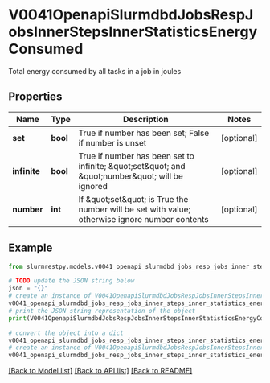 # V0041OpenapiSlurmdbdJobsRespJobsInnerStepsInnerStatisticsEnergyConsumed

Total energy consumed by all tasks in a job in joules

## Properties

Name | Type | Description | Notes
------------ | ------------- | ------------- | -------------
**set** | **bool** | True if number has been set; False if number is unset | [optional]
**infinite** | **bool** | True if number has been set to infinite; \&quot;set\&quot; and \&quot;number\&quot; will be ignored | [optional]
**number** | **int** | If \&quot;set\&quot; is True the number will be set with value; otherwise ignore number contents | [optional]

## Example

```python
from slurmrestpy.models.v0041_openapi_slurmdbd_jobs_resp_jobs_inner_steps_inner_statistics_energy_consumed import V0041OpenapiSlurmdbdJobsRespJobsInnerStepsInnerStatisticsEnergyConsumed

# TODO update the JSON string below
json = "{}"
# create an instance of V0041OpenapiSlurmdbdJobsRespJobsInnerStepsInnerStatisticsEnergyConsumed from a JSON string
v0041_openapi_slurmdbd_jobs_resp_jobs_inner_steps_inner_statistics_energy_consumed_instance = V0041OpenapiSlurmdbdJobsRespJobsInnerStepsInnerStatisticsEnergyConsumed.from_json(json)
# print the JSON string representation of the object
print(V0041OpenapiSlurmdbdJobsRespJobsInnerStepsInnerStatisticsEnergyConsumed.to_json())

# convert the object into a dict
v0041_openapi_slurmdbd_jobs_resp_jobs_inner_steps_inner_statistics_energy_consumed_dict = v0041_openapi_slurmdbd_jobs_resp_jobs_inner_steps_inner_statistics_energy_consumed_instance.to_dict()
# create an instance of V0041OpenapiSlurmdbdJobsRespJobsInnerStepsInnerStatisticsEnergyConsumed from a dict
v0041_openapi_slurmdbd_jobs_resp_jobs_inner_steps_inner_statistics_energy_consumed_from_dict = V0041OpenapiSlurmdbdJobsRespJobsInnerStepsInnerStatisticsEnergyConsumed.from_dict(v0041_openapi_slurmdbd_jobs_resp_jobs_inner_steps_inner_statistics_energy_consumed_dict)
```
[[Back to Model list]](../README.md#documentation-for-models) [[Back to API list]](../README.md#documentation-for-api-endpoints) [[Back to README]](../README.md)


